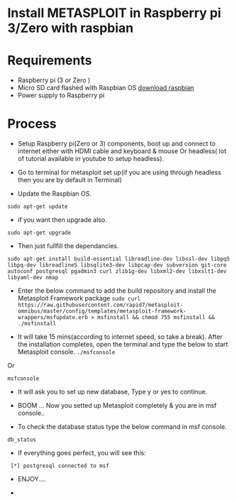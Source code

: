 Install METASPLOIT in Raspberry pi 3/Zero with raspbian
======================================================================


# Requirements

* Raspberry pi (3 or Zero )
* Micro SD card flashed with Raspbian OS [download raspbian](https://www.raspberrypi.org/downloads/raspbian/ )
* Power supply to Raspberry pi

# Process

* Setup Raspberry pi(Zero or 3) components, boot up and connect to internet either with HDMI cable and keyboard & mouse Or headless( lot of tutorial available in youtube to setup headless).

* Go to terminal for metasploit set up(if you are using through headless then you are by default in Terminal)
* Update the Raspbian OS.
```
sudo apt-get update
```
* if you want then upgrade also.
```
sudo apt-get upgrade
 ```
* Then just fullfill the dependancies.
 ```
sudo apt-get install build-essential libreadline-dev libssl-dev libpq5 libpq-dev libreadline5 libsqlite3-dev libpcap-dev subversion git-core autoconf postgresql pgadmin3 curl zlib1g-dev libxml2-dev libxslt1-dev libyaml-dev nmap
 ```
 * Enter the below command to add the build repository and install the Metasploit Framework package
 ```sudo curl https://raw.githubusercontent.com/rapid7/metasploit-omnibus/master/config/templates/metasploit-framework-wrappers/msfupdate.erb > msfinstall && chmod 755 msfinstall && ./msfinstall```
 
 * It will take 15 mins(according to internet speed, so take a break). After the installation completes, open the terminal and type the below to start Metasploit console.
 ```./msfconsole```
 
 Or
 
 ```msfconsole```
 
 * It will ask you to set up new database, Type y or yes to continue.
 
 
 * BOOM ... Now you setted up Metasploit completely & you are in msf console..
 
 * To check the database status type the below command in msf console.
 
 ```db_status```
 
 * If everything goes perfect, you will see this:
 
``` [*] postgresql connected to msf```

* ENJOY....

+
 
 
